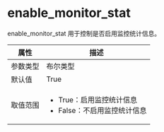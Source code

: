 # enable_monitor_stat

enable_monitor_stat 用于控制是否启用监控统计信息。

|  属性    | 描述     |
|----------|---------|
| 参数类型 |   布尔类型      |
| 默认值   | True     |
| 取值范围 | <ul><li>True：启用监控统计信息</li><li>False：不启用监控统计信息</li></ul>  
